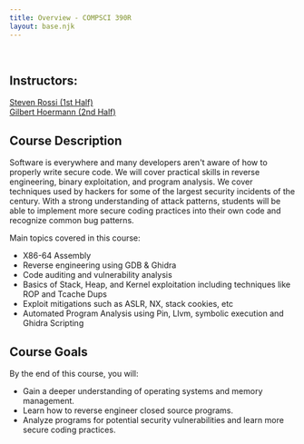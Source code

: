 ```yaml
---
title: Overview - COMPSCI 390R
layout: base.njk
---
```

<br>

## Instructors:   
<a href="https://twitter.com/steven_rossi_">Steven Rossi (1st Half)</a><br>
<a href="https://twitter.com/seal9055">Gilbert Hoermann (2nd Half)</a><br>

## Course Description
Software is everywhere and many developers aren't aware of how to properly write secure code. We
will cover practical skills in reverse engineering, binary exploitation, and program analysis. 
We cover techniques used by hackers for some of the largest security incidents of the century. With 
a strong understanding of attack patterns, students will be able to implement more secure coding
practices into their own code and recognize common bug patterns.

Main topics covered in this course:
- X86-64 Assembly
- Reverse engineering using GDB & Ghidra
- Code auditing and vulnerability analysis
- Basics of Stack, Heap, and Kernel exploitation including techniques like ROP and Tcache Dups
- Exploit mitigations such as ASLR, NX, stack cookies, etc
- Automated Program Analysis using Pin, Llvm, symbolic execution and Ghidra Scripting

## Course Goals
By the end of this course, you will:
- Gain a deeper understanding of operating systems and memory management.
- Learn how to reverse engineer closed source programs.
- Analyze programs for potential security vulnerabilities and learn more secure coding practices.

